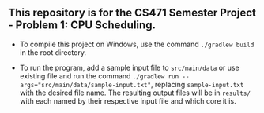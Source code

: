 ## This repository is for the CS471 Semester Project - Problem 1: CPU Scheduling.

- To compile this project on Windows, use the command `./gradlew build` in the root directory.

- To run the program, add a sample input file to `src/main/data` or use existing file and run the command `./gradlew run --args="src/main/data/sample-input.txt"`, replacing `sample-input.txt` with the desired file name. The resulting output files will be in `results/` with each named by their respective input file and which core it is.

